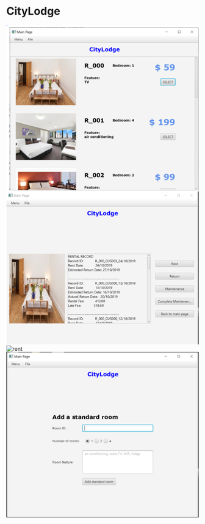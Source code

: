 # CityLodge
![mainpage](preview/preview.PNG)
![room](preview/cityLodgeRoom.PNG)
![rent](preview/cityLodgeRent.PNG)
![addRoom](preview/cityLodgeAddRoom.PNG)
